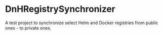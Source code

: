 # DnHRegistrySynchronizer
A test project to synchronize select Helm and Docker registries from public ones - to private ones.
